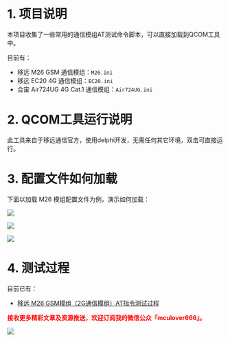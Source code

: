 # 1. 项目说明

本项目收集了一些常用的通信模组AT测试命令脚本，可以直接加载到QCOM工具中。

目前有：

- 移远 M26 GSM 通信模组：`M26.ini`
- 移远 EC20 4G 通信模组：`EC20.ini`
- 合宙 Air724UG 4G Cat.1 通信模组：`Air724UG.ini`


# 2. QCOM工具运行说明

此工具来自于移远通信官方，使用delphi开发，无需任何其它环境，双击可直接运行。


# 3. 配置文件如何加载

下面以加载 M26 模组配置文件为例，演示如何加载：

![](https://img-blog.csdnimg.cn/20200429142802406.png)

![](https://img-blog.csdnimg.cn/20200429142836883.png)

![](https://img-blog.csdnimg.cn/20200429142922325.png)

# 4. 测试过程

目前已有：

- [移远 M26 GSM模组（2G通信模组）AT指令测试过程](https://blog.csdn.net/Mculover666/article/details/105838723)



<font color="red">**接收更多精彩文章及资源推送，欢迎订阅我的微信公众『mculover666』。**</font>

![](https://img-blog.csdnimg.cn/20200202092055136.png)
